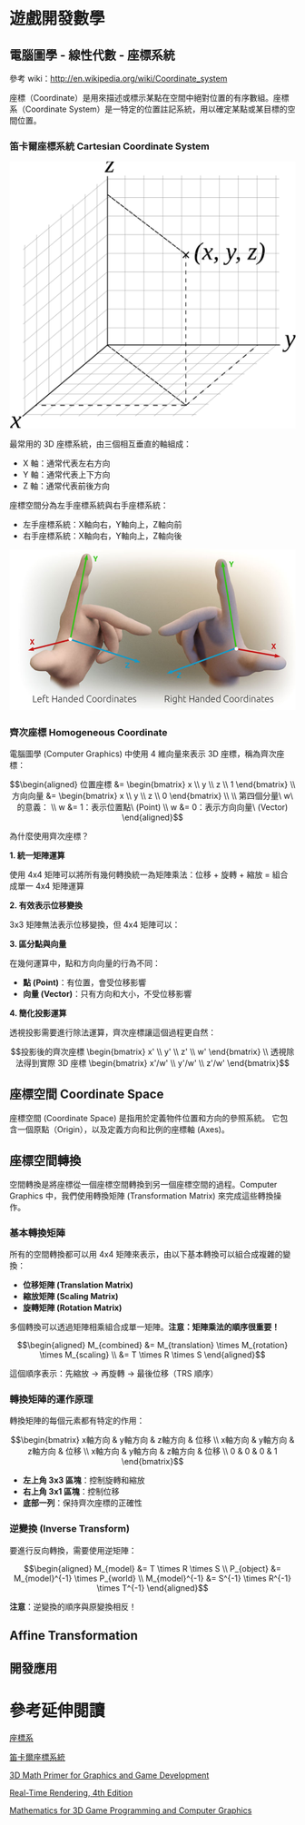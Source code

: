 # 遊戲開發數學
## 電腦圖學 - 線性代數 - 座標系統
參考 wiki：http://en.wikipedia.org/wiki/Coordinate_system

座標（Coordinate）是用來描述或標示某點在空間中絕對位置的有序數組。座標系（Coordinate System）是一特定的位置註記系統，用以確定某點或某目標的空間位置。

### 笛卡爾座標系統 Cartesian Coordinate System
![text](images/coordsystem_3D_Cartesian.png)

最常用的 3D 座標系統，由三個相互垂直的軸組成：
- X 軸：通常代表左右方向
- Y 軸：通常代表上下方向  
- Z 軸：通常代表前後方向

座標空間分為左手座標系統與右手座標系統：
- 左手座標系統：X軸向右，Y軸向上，Z軸向前
- 右手座標系統：X軸向右，Y軸向上，Z軸向後

![alt text](images/lefthand_righthand.png)

### 齊次座標 Homogeneous Coordinate
電腦圖學 (Computer Graphics) 中使用 4 維向量來表示 3D 座標，稱為齊次座標：
```math
\begin{aligned}
位置座標 &= \begin{bmatrix} x \\ y \\ z \\ 1 \end{bmatrix} \\
方向向量 &= \begin{bmatrix} x \\ y \\ z \\ 0 \end{bmatrix} \\
\\
第四個分量\ w\ 的意義： \\
w &= 1：表示位置點\ (Point) \\
w &= 0：表示方向向量\ (Vector)
\end{aligned}
```

為什麼使用齊次座標？

**1. 統一矩陣運算**

使用 4x4 矩陣可以將所有幾何轉換統一為矩陣乘法：位移 + 旋轉 + 縮放 = 組合成單一 4x4 矩陣運算

**2. 有效表示位移變換**

3x3 矩陣無法表示位移變換，但 4x4 矩陣可以：

**3. 區分點與向量**

在幾何運算中，點和方向向量的行為不同：

- **點 (Point)**：有位置，會受位移影響
- **向量 (Vector)**：只有方向和大小，不受位移影響

**4. 簡化投影運算**

透視投影需要進行除法運算，齊次座標讓這個過程更自然：

```math
投影後的齊次座標
\begin{bmatrix} x' \\ y' \\ z' \\ w' \end{bmatrix} \\
透視除法得到實際 3D 座標
\begin{bmatrix} x'/w' \\ y'/w' \\ z'/w' \end{bmatrix}
```

## 座標空間 Coordinate Space
座標空間 (Coordinate Space) 是指用於定義物件位置和方向的參照系統。 它包含一個原點（Origin），以及定義方向和比例的座標軸 (Axes)。

## 座標空間轉換

空間轉換是將座標從一個座標空間轉換到另一個座標空間的過程。Computer Graphics 中，我們使用轉換矩陣 (Transformation Matrix) 來完成這些轉換操作。

### 基本轉換矩陣

所有的空間轉換都可以用 4x4 矩陣來表示，由以下基本轉換可以組合成複雜的變換：
- **位移矩陣 (Translation Matrix)**
- **縮放矩陣 (Scaling Matrix)**
- **旋轉矩陣 (Rotation Matrix)**

多個轉換可以透過矩陣相乘組合成單一矩陣。**注意：矩陣乘法的順序很重要！**

```math
\begin{aligned}
M_{combined} &= M_{translation} \times M_{rotation} \times M_{scaling} \\
&= T \times R \times S
\end{aligned}
```

這個順序表示：先縮放 → 再旋轉 → 最後位移（TRS 順序）

### 轉換矩陣的運作原理

轉換矩陣的每個元素都有特定的作用：

```math
\begin{bmatrix}
x軸方向 & y軸方向 & z軸方向 & 位移 \\
x軸方向 & y軸方向 & z軸方向 & 位移 \\
x軸方向 & y軸方向 & z軸方向 & 位移 \\
0 & 0 & 0 & 1
\end{bmatrix}
```

- **左上角 3x3 區塊**：控制旋轉和縮放
- **右上角 3x1 區塊**：控制位移
- **底部一列**：保持齊次座標的正確性

### 逆變換 (Inverse Transform)

要進行反向轉換，需要使用逆矩陣：

```math
\begin{aligned}
M_{model} &= T \times R \times S \\
P_{object} &= M_{model}^{-1} \times P_{world} \\
M_{model}^{-1} &= S^{-1} \times R^{-1} \times T^{-1}
\end{aligned}
```

**注意**：逆變換的順序與原變換相反！

## Affine Transformation

## 開發應用

# 參考延伸閱讀

[座標系](https://zh.wikipedia.org/wiki/%E5%9D%90%E6%A8%99%E7%B3%BB)

[笛卡爾座標系統](https://zh.wikipedia.org/wiki/%E7%AC%9B%E5%8D%A1%E5%84%BF%E5%9D%90%E6%A0%87%E7%B3%BB)

[3D Math Primer for Graphics and Game Development](https://gamemath.com/)

[Real-Time Rendering, 4th Edition](http://www.realtimerendering.com/)

[Mathematics for 3D Game Programming and Computer Graphics](https://mathfor3dgameprogramming.com/)
